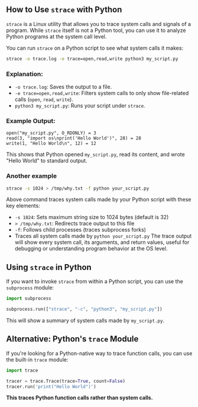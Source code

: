 ## How to Use `strace` with Python

`strace` is a Linux utility that allows you to trace system calls and signals of a program. While `strace` itself is not
a Python tool, you can use it to analyze Python programs at the system call level.

You can run `strace` on a Python script to see what system calls it makes:

```bash
strace -o trace.log -e trace=open,read,write python3 my_script.py
```

### Explanation:

- `-o trace.log`: Saves the output to a file.
- `-e trace=open,read,write`: Filters system calls to only show file-related calls (`open`, `read`, `write`).
- `python3 my_script.py`: Runs your script under `strace`.

### Example Output:

```plaintext
open("my_script.py", O_RDONLY) = 3
read(3, "import os\nprint('Hello World')", 28) = 28
write(1, "Hello World\n", 12) = 12
```

This shows that Python opened `my_script.py`, read its content, and wrote "Hello World" to standard output.


### Another example
```bash
strace -s 1024 > /tmp/why.txt -f python your_script.py
````
Above command traces system calls made by your Python script with these key elements:

- `-s 1024`: Sets maximum string size to 1024 bytes (default is 32)
- `> /tmp/why.txt`: Redirects trace output to this file
- `-f`: Follows child processes (traces subprocess forks)
- Traces all system calls made by `python your_script.py`
  The trace output will show every system call, its arguments, and return values, useful for debugging or understanding
  program behavior at the OS level.


## Using `strace` in Python

If you want to invoke `strace` from within a Python script, you can use the `subprocess` module:

```python
import subprocess

subprocess.run(["strace", "-c", "python3", "my_script.py"])
```
This will show a summary of system calls made by `my_script.py`.

## Alternative: Python's `trace` Module

If you're looking for a Python-native way to trace function calls, you can use the built-in `trace` module:

```python
import trace

tracer = trace.Trace(trace=True, count=False)
tracer.run('print("Hello World")')
```

**This traces Python function calls rather than system calls.**

